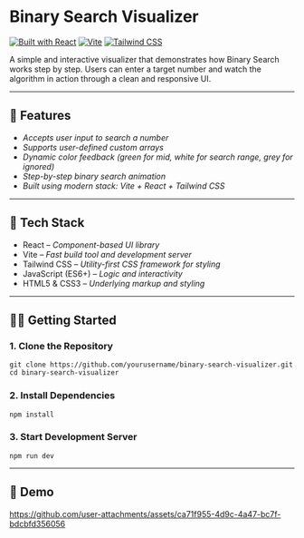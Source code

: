 # Binary Search Visualizer

[![Built with React](https://img.shields.io/badge/Built%20with-React-61DAFB?logo=react)](https://reactjs.org/)
[![Vite](https://img.shields.io/badge/Powered%20by-Vite-646CFF?logo=vite)](https://vitejs.dev/)
[![Tailwind CSS](https://img.shields.io/badge/Styled%20with-Tailwind%20CSS-38B2AC?logo=tailwindcss)](https://tailwindcss.com/)


A simple and interactive visualizer that demonstrates how Binary Search works step by step. Users can enter a target number and watch the algorithm in action through a clean and responsive UI.

---

## 🚀 Features

- *Accepts user input to search a number*
- *Supports user-defined custom arrays*
- *Dynamic color feedback (green for mid, white for search range, grey for ignored)*
- *Step-by-step binary search animation*
- *Built using modern stack: Vite + React + Tailwind CSS*

---

## 🧰 Tech Stack
- React – *Component-based UI library*
- Vite – *Fast build tool and development server*
- Tailwind CSS – *Utility-first CSS framework for styling*
- JavaScript (ES6+) – *Logic and interactivity*
- HTML5 & CSS3 – *Underlying markup and styling*
  
---

## 🧑‍💻 Getting Started

### 1. Clone the Repository

```
git clone https://github.com/yourusername/binary-search-visualizer.git
cd binary-search-visualizer
```
### 2. Install Dependencies
```
npm install
```
### 3. Start Development Server
```
npm run dev
```
---

## 📸 Demo

https://github.com/user-attachments/assets/ca71f955-4d9c-4a47-bc7f-bdcbfd356056
